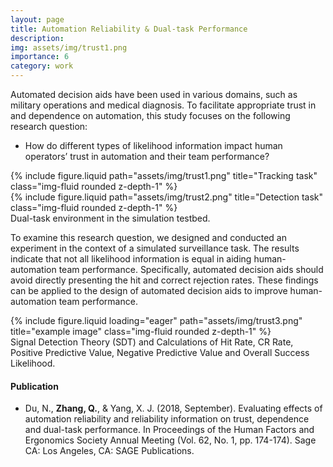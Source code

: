 ```yaml
---
layout: page
title: Automation Reliability & Dual-task Performance
description: 
img: assets/img/trust1.png
importance: 6
category: work
---
```

Automated decision aids have been used in various domains, such as military operations and medical diagnosis. To facilitate appropriate trust in and dependence on automation, this study focuses on the following research question:  
- How do different types of likelihood information impact human operators’ trust in automation and their team performance?

<div class="row justify-content-sm-center">
    <div class="col-sm-6 mt-3 mt-md-0">
        {% include figure.liquid path="assets/img/trust1.png" title="Tracking task" class="img-fluid rounded z-depth-1" %}
    </div>
    <div class="col-sm-6 mt-5 mt-md-0">
        {% include figure.liquid path="assets/img/trust2.png" title="Detection task" class="img-fluid rounded z-depth-1" %}
    </div>
</div>
<div class="caption">
    Dual-task environment in the simulation testbed.
</div>

To examine this research question, we designed and conducted an experiment in the context of a simulated surveillance task. The results indicate that not all likelihood information is equal in aiding human-automation team performance. Specifically, automated decision aids should avoid directly presenting the hit and correct rejection rates. These findings can be applied to the design of automated decision aids to improve human-automation team performance.

<div class="row">
    <div class="col-sm mt-3 mt-md-0">
        {% include figure.liquid loading="eager" path="assets/img/trust3.png" title="example image" class="img-fluid rounded z-depth-1" %}
    </div>
</div>
<div class="caption">
Signal Detection Theory (SDT) and Calculations of Hit Rate, CR Rate, Positive Predictive Value, Negative Predictive Value and Overall Success Likelihood.
</div>

#### Publication 
- Du, N., **Zhang, Q.**, & Yang, X. J. (2018, September). Evaluating effects of automation reliability and reliability information on trust, dependence and dual-task performance. In Proceedings of the Human Factors and Ergonomics Society Annual Meeting (Vol. 62, No. 1, pp. 174-174). Sage CA: Los Angeles, CA: SAGE Publications.
